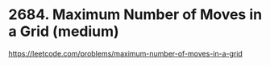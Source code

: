 # 2684. Maximum Number of Moves in a Grid (medium)

https://leetcode.com/problems/maximum-number-of-moves-in-a-grid
